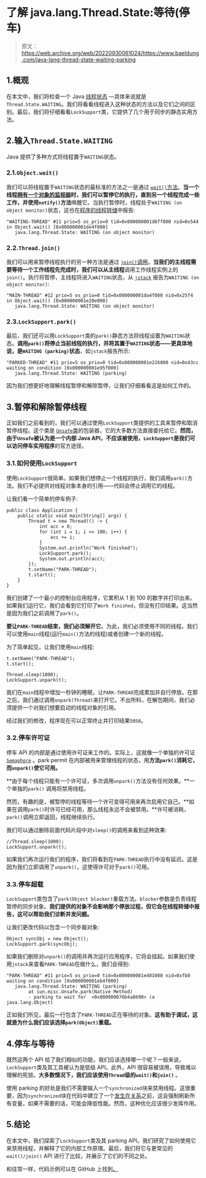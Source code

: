 # 了解 java.lang.Thread.State:等待(停车)

> 原文：<https://web.archive.org/web/20220930061024/https://www.baeldung.com/java-lang-thread-state-waiting-parking>

## 1.概观

在本文中，我们将检查一个 Java [线程状态](/web/20221030132701/https://www.baeldung.com/java-thread-lifecycle) —具体来说就是`Thread.State.WAITING`。我们将看看线程进入这种状态的方法以及它们之间的区别。最后，我们将仔细看看`LockSupport`类，它提供了几个用于同步的静态实用方法。

## 2.输入`Thread.State.WAITING`

Java 提供了多种方式将线程置于`WAITING`状态。

### 2.1.`Object.wait()`

我们可以将线程置于`WAITING`状态的最标准的方法之一是通过 [`wait()`方法](/web/20221030132701/https://www.baeldung.com/java-wait-notify)。**当一个线程[拥有一个对象的监视器](/web/20221030132701/https://www.baeldung.com/cs/monitor)时，我们可以暂停它的执行，直到另一个线程完成一些工作，并使用`notify()`方法**唤醒它。当执行暂停时，线程处于`WAITING (on object monitor)`状态，这也在[程序的线程转储](/web/20221030132701/https://www.baeldung.com/java-thread-dump)中报告:

```
"WAITING-THREAD" #11 prio=5 os_prio=0 tid=0x000000001d6ff800 nid=0x544 in Object.wait() [0x000000001de4f000]
   java.lang.Thread.State: WAITING (on object monitor)
```

### 2.2.`Thread.join()`

我们可以用来暂停线程执行的另一种方法是通过 [`join()`调用](/web/20221030132701/https://www.baeldung.com/java-thread-join)。**当我们的主线程需要等待一个工作线程先完成时，我们可以从主线程**调用工作线程实例上的`join()`。执行将暂停，主线程将进入`WAITING`状态，从 [`jstack`](/web/20221030132701/https://www.baeldung.com/java-thread-dump#1-jstack) 报告为`WAITING (on object monitor)`:

```
"MAIN-THREAD" #12 prio=5 os_prio=0 tid=0x000000001da4f000 nid=0x25f4 in Object.wait() [0x000000001e28e000]
   java.lang.Thread.State: WAITING (on object monitor)
```

### 2.3.`LockSupport.park()`

最后，我们还可以用`LockSupport`类的`park()`静态方法将线程设置为`WAITING`状态。**调用`park()`将停止当前线程的执行，并将其置于`WAITING`状态——更具体地说，是`WAITING (parking)`状态**，如`jstack`报告所示:

```
"PARKED-THREAD" #11 prio=5 os_prio=0 tid=0x000000001e226800 nid=0x43cc waiting on condition [0x000000001e95f000]
   java.lang.Thread.State: WAITING (parking)
```

因为我们想更好地理解线程暂停和解除暂停，让我们仔细看看这是如何工作的。

## 3.暂停和解除暂停线程

正如我们之前看到的，我们可以通过使用`LockSupport`类提供的工具来暂停和取消暂停线程。这个类是 [`Unsafe`类](/web/20221030132701/https://www.baeldung.com/java-unsafe)的包装器，它的大多数方法直接委托给它。**然而，由于`Unsafe`被认为是一个内部 Java API，不应该被使用，`LockSupport`是我们可以访问停车实用程序**的官方途径。

### 3.1.如何使用`LockSupport`

使用`LockSupport`很简单。如果我们想停止一个线程的执行，我们调用`park()`方法。我们不必提供对线程对象本身的引用——代码会停止调用它的线程。

让我们看一个简单的停车例子:

```
public class Application {
    public static void main(String[] args) {
        Thread t = new Thread(() -> {
            int acc = 0;
            for (int i = 1; i <= 100; i++) {
                acc += i;
            }
            System.out.println("Work finished");
            LockSupport.park();
            System.out.println(acc);
        });
        t.setName("PARK-THREAD");
        t.start();
    }
}
```

我们创建了一个最小的控制台应用程序，它累积从 1 到 100 的数字并打印出来。如果我们运行它，我们会看到它打印了`Work finished`，但没有打印结果。这当然是因为我们之前调用了`park()`。

**要让`PARK-THREAD`结束，我们必须解开它**。为此，我们必须使用不同的线程。我们可以使用`main`线程(运行`main()`方法的线程)或者创建一个新的线程。

为了简单起见，让我们使用`main`线程:

```
t.setName("PARK-THREAD");
t.start();

Thread.sleep(1000);
LockSupport.unpark(t);
```

我们在`main`线程中增加一秒钟的睡眠，让`PARK-THREAD`完成累加并自行停放。在那之后，我们通过调用`unpark(Thread)`来打开它。不出所料，在解包期间，我们必须提供一个对我们想要启动的线程对象的引用。

经过我们的修改，程序现在可以正常终止并打印结果`5050`。

### 3.2.停车许可证

停车 API 的内部是通过使用许可证来工作的。实际上，这就像一个单独的许可证 [`Semaphore`](/web/20221030132701/https://www.baeldung.com/java-semaphore) 。park permit 在内部被用来管理线程的状态，用**方法`park()`消耗它，而`unpark()`使它可用。**

**由于每个线程只能有一个许可证，多次调用`unpark()`方法没有任何效果。**一个单独的`park()` 调用将禁用线程。

然而，有趣的是，被暂停的线程等待一个许可变得可用来再次启用它自己。**如果在调用`park()`时许可已经可用，那么线程永远不会被禁用。**许可被消耗，`park()`调用立即返回，线程继续执行。

我们可以通过删除前面代码片段中对`sleep()`的调用来看到这种效果:

```
//Thread.sleep(1000);
LockSupport.unpark(t);
```

如果我们再次运行我们的程序，我们将看到在`PARK-THREAD`执行中没有延迟。这是因为我们立即调用了`unpark()`，这使得许可对于`park()`可用。

### 3.3.停车超载

`LockSupport`类包含了`park(Object blocker)`重载方法。`blocker`参数是负责线程暂停的同步对象。**我们提供的对象不会影响那个停放过程，但它会在线程转储中报告，这可以帮助我们诊断并发问题。**

让我们更改代码以包含一个同步器对象:

```
Object syncObj = new Object();
LockSupport.park(syncObj);
```

如果我们删除对`unpark()`的调用并再次运行应用程序，它将会挂起。如果我们使用`jstack`来查看`PARK-THREAD`在做什么，我们会得到:

```
"PARK-THREAD" #11 prio=5 os_prio=0 tid=0x000000001e401000 nid=0xfb0 waiting on condition [0x000000001eb4f000]
   java.lang.Thread.State: WAITING (parking)
        at sun.misc.Unsafe.park(Native Method)
        - parking to wait for  <0x000000076b4a8690> (a java.lang.Object)
```

正如我们所见，最后一行包含了`PARK-THREAD`正在等待的对象。**这有助于调试，这就是为什么我们应该选择`park(Object)`重载。**

## 4.停车与等待

既然这两个 API 给了我们相似的功能，我们应该选择哪一个呢？一般来说，`LockSupport`类及其工具被认为是低级 API。此外，API 很容易被误用，导致难以理解的死锁。**大多数情况下，我们应该使用`Thread`级的`wait()`和`join()`** 。

使用 parking 的好处是我们不需要输入一个`synchronized`块来禁用线程。这很重要，因为`synchronized`块在代码中建立了一个[发生在关系](/web/20221030132701/https://www.baeldung.com/java-volatile#happens-before)之前，这会强制刷新所有变量，如果不需要的话，可能会降低性能。然而，这种优化应该很少发挥作用。

## 5.结论

在本文中，我们探索了`LockSupport`类及其 parking API。我们研究了如何使用它来禁用线程，并解释了它的内部工作原理。最后，我们将它与更常见的`wait()/join()` API 进行了比较，并展示了它们的不同之处。

和往常一样，代码示例可以在 GitHub 上找到[。](https://web.archive.org/web/20221030132701/https://github.com/eugenp/tutorials/tree/master/core-java-modules/core-java-concurrency-advanced-4)